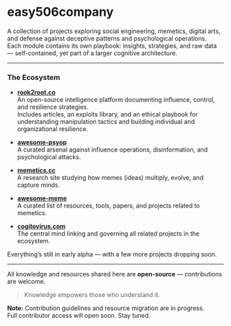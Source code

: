 # easy506company

A collection of projects exploring social engineering, memetics, digital arts, and defense against deceptive patterns and psychological operations.  
Each module contains its own playbook: insights, strategies, and raw data — self-contained, yet part of a larger cognitive architecture.

---

### The Ecosystem

- **[rook2root.co](https://rook2root.co)**  
  An open-source intelligence platform documenting influence, control, and resilience strategies.  
  Includes articles, an exploits library, and an ethical playbook for understanding manipulation tactics and building individual and organizational resilience.

- **[awesome-psyop](https://github.com/easy506company/awesome-psyop)**  
  A curated arsenal against influence operations, disinformation, and psychological attacks.

- **[memetics.cc](https://memetics.cc)**  
  A research site studying how memes (ideas) multiply, evolve, and capture minds.

- **[awesome-meme](https://memetics.cc/awesome-psyop)**  
  A curated list of resources, tools, papers, and projects related to memetics.

- **[cogitovirus.com](https://cogitovirus.com)**  
  The central mind linking and governing all related projects in the ecosystem.

Everything’s still in early alpha — with a few more projects dropping soon.

---

All knowledge and resources shared here are **open-source** — contributions are welcome.

> Knowledge empowers those who understand it.

**Note:** Contribution guidelines and resource migration are in progress.  
Full contributor access will open soon. Stay tuned.
